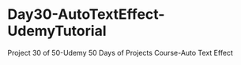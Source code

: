 # Day30-AutoTextEffect-UdemyTutorial
Project 30 of 50-Udemy 50 Days of Projects Course-Auto Text Effect

